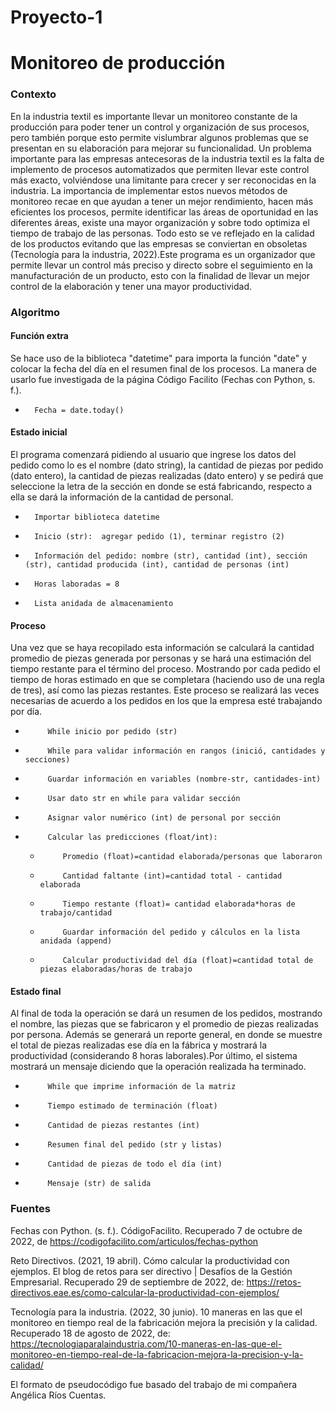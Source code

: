 # Proyecto-1
# Monitoreo de producción
### Contexto 
En la industria textil es importante llevar un monitoreo constante de la producción para poder tener un control y organización de sus procesos, pero también porque esto permite vislumbrar algunos problemas que se presentan en su elaboración para mejorar su funcionalidad. 
Un problema importante para las empresas antecesoras de la industria textil es la falta de implemento de procesos automatizados que permiten llevar este control más exacto, volviéndose una limitante para crecer y ser reconocidas en la industria. La importancia de implementar estos nuevos métodos de monitoreo recae en que ayudan a tener un mejor rendimiento, hacen más eficientes los procesos, permite identificar las áreas de oportunidad en las diferentes áreas, existe una mayor organización y sobre todo optimiza el tiempo de trabajo de las personas. Todo esto se ve reflejado en la calidad de los productos evitando que las empresas se conviertan en obsoletas (Tecnología para la industria, 2022).Este programa es un organizador que permite llevar un control más preciso y directo sobre el seguimiento en la manufacturación de un producto, esto con la finalidad de llevar un mejor control de la elaboración y tener una mayor productividad. 

### Algoritmo
#### Función extra
Se hace uso de la biblioteca "datetime" para importa la función "date" y colocar la fecha del día en el resumen final de los procesos. La manera de usarlo fue investigada de la página Código Facilito (Fechas con Python, s. f.). 
-       Fecha = date.today()

#### Estado inicial
El programa comenzará pidiendo al usuario que ingrese los datos del pedido como lo es el nombre (dato string), la cantidad de piezas por  pedido (dato entero), la cantidad de piezas realizadas (dato entero)  y se pedirá que  seleccione la letra de la sección en donde se está fabricando, respecto a ella se dará la información de la cantidad de personal. 

-       Importar biblioteca datetime
-       Inicio (str):  agregar pedido (1), terminar registro (2)
-       Información del pedido: nombre (str), cantidad (int), sección (str), cantidad producida (int), cantidad de personas (int)
-       Horas laboradas = 8 
-       Lista anidada de almacenamiento
 
#### Proceso
Una vez que se haya recopilado esta información se calculará la cantidad promedio de piezas generada por personas y se hará una estimación del tiempo restante para el término del proceso. Mostrando por cada pedido el tiempo de horas estimado en que se completara (haciendo uso de una regla de tres), así como las piezas restantes. Este proceso se realizará las veces necesarias de acuerdo a los pedidos en los que la empresa esté trabajando por día. 
-          While inicio por pedido (str)
-          While para validar información en rangos (inició, cantidades y secciones) 
-          Guardar información en variables (nombre-str, cantidades-int)
-          Usar dato str en while para validar sección
-          Asignar valor numérico (int) de personal por sección 
-          Calcular las predicciones (float/int): 

    *          Promedio (float)=cantidad elaborada/personas que laboraron
      
    *          Cantidad faltante (int)=cantidad total - cantidad elaborada
      
    *          Tiempo restante (float)= cantidad elaborada*horas de trabajo/cantidad 
      
    *          Guardar información del pedido y cálculos en la lista anidada (append)
      
    *          Calcular productividad del día (float)=cantidad total de piezas elaboradas/horas de trabajo

#### Estado final
Al final de toda la operación se dará un resumen de los pedidos, mostrando el nombre, las piezas que se fabricaron y el promedio de piezas realizadas por persona. Además se generará un reporte general, en donde se muestre el total de piezas realizadas ese día en la fábrica y mostrará la productividad (considerando 8 horas laborales).Por último, el sistema mostrará un mensaje diciendo que la operación realizada ha terminado.
-          While que imprime información de la matriz
-          Tiempo estimado de terminación (float)
-          Cantidad de piezas restantes (int)
-          Resumen final del pedido (str y listas)
-          Cantidad de piezas de todo el día (int)
-          Mensaje (str) de salida

### Fuentes

Fechas con Python. (s. f.). CódigoFacilito. Recuperado 7 de octubre de 2022, de
https://codigofacilito.com/articulos/fechas-python

Reto Directivos. (2021, 19 abril). Cómo calcular la productividad con ejemplos. El blog de retos para ser directivo | Desafíos de la Gestión Empresarial. Recuperado 29 de septiembre de 2022, de: https://retos-directivos.eae.es/como-calcular-la-productividad-con-ejemplos/

Tecnología para la industria. (2022, 30 junio). 10 maneras en las que el monitoreo en tiempo real de la fabricación mejora la precisión y la calidad.    Recuperado 18 de agosto de 2022, de: https://tecnologiaparalaindustria.com/10-maneras-en-las-que-el-monitoreo-en-tiempo-real-de-la-fabricacion-mejora-la-precision-y-la-calidad/

El formato de pseudocódigo fue basado del trabajo de mi compañera Angélica Ríos Cuentas.
